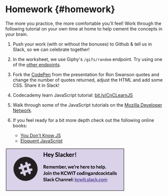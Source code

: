 # Homework {#homework}

The more you practice, the more comfortable you’ll feel!  Work through the following tutorial on your own time at home to help cement the concepts in your brain.

1. Push your work (with or without the bonuses) to Github & tell us in Slack, so we can celebrate together!

2. In the worksheet, we use Giphy's `/gifs/random` endpoint. Try using one of the [other endpoints](https://developers.giphy.com/docs/#technical-documentation).

3. Fork the [CodePen](https://codepen.io/CodingCocktailsKC/pen/ZyBRbw) from the presentation for Ron Swanson quotes and change the number of quotes returned, adjust the HTML and add some CSS. Share it in Slack!

4. Codecademy learn JavaScript tutorial: [bit.ly/CnCLearnJS](http://bit.ly/CnCLearnJS)

5. Walk through some of the JavaScript tutorials on the [Mozilla Developer Network](https://developer.mozilla.org/en-US/docs/Web/JavaScript).

6. If you feel ready for a bit more depth check out the following online books:
    * [You Don't Know JS](https://github.com/getify/You-Dont-Know-JS)
    * [Eloquent JavaScript](http://eloquentjavascript.net/)


[![](/images/slack.png)](http://kcwit.slack.com)
